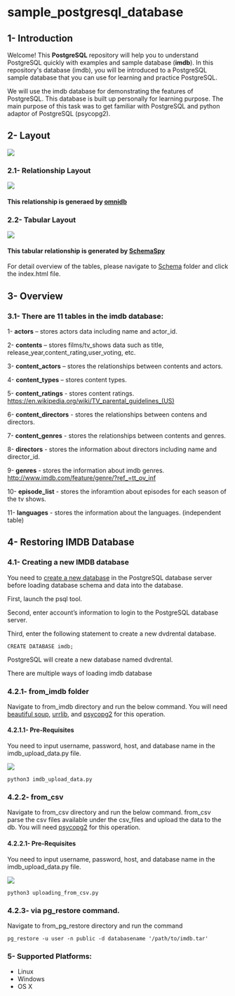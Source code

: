 # sample_postgresql_database

## 1- Introduction

Welcome! This **PostgreSQL** repository will help you to understand PostgreSQL quickly with examples and sample database (**imdb**). 
In this repository's database (imdb), you will be introduced to a PostgreSQL sample database that you can use for learning and practice PostgreSQL.

We will use the imdb database for demonstrating the features of PostgreSQL. This database is built up personally for learning purpose. The main purpose of this task was to get familiar with PostgreSQL and python adaptor of PostgreSQL (psycopg2). 

## 2- Layout

![](https://github.com/raosaif/sample_postgresql_database/blob/master/images/detailed_relationship_layout.jpg)

### 2.1- Relationship Layout

![](https://github.com/raosaif/sample_postgresql_database/blob/master/images/relationship_layout.jpg)

#### This relationship is generaed by [omnidb](https://omnidb.org/en/)

### 2.2- Tabular Layout

![](https://github.com/raosaif/sample_postgresql_database/blob/master/images/tabular_layout.jpg)

#### This tabular relationship is generated by [SchemaSpy](http://schemaspy.sourceforge.net/)

For detail overview of the tables, please navigate to [Schema](https://github.com/raosaif/sample_postgresql_database/tree/master/schema) folder and click the index.html file. 

## 3- Overview

### 3.1- There are 11 tables in the imdb database:

1- **actors** – stores actors data including name and actor_id.

2- **contents** – stores films/tv_shows data such as title, release_year,content_rating,user_voting, etc.

3- **content_actors** – stores the relationships between contents and actors.

4- **content_types** – stores content types.

5- **content_ratings** - stores content ratings. https://en.wikipedia.org/wiki/TV_parental_guidelines_(US)

6- **content_directors** - stores the relationships between contens and directors.

7- **content_genres** - stores the relationships between contents and genres.

8- **directors** - stores the information about directors including name and director_id.

9- **genres** - stores the information about imdb genres. http://www.imdb.com/feature/genre/?ref_=tt_ov_inf

10- **episode_list** - stores the inforamtion about episodes for each season of the tv shows.

11- **languages** - stores the information about the languages. (independent table)

## 4- Restoring IMDB Database

### 4.1- Creating a new IMDB database

You need to [create a new database](http://www.postgresqltutorial.com/postgresql-create-database/) in the PostgreSQL database server before loading database schema and data into the database.

First, launch the psql tool.

Second, enter account’s information to login to the PostgreSQL database server.

Third, enter the following statement to create a new dvdrental database.

```
CREATE DATABASE imdb;
```
PostgreSQL will create a new database named dvdrental.

There are multiple ways of loading imdb database

### 4.2.1- from_imdb folder
Navigate to from_imdb directory and run the below command. You will need [beautiful soup](https://www.crummy.com/software/BeautifulSoup/bs4/doc/), [urrlib](https://urllib3.readthedocs.io/en/latest/), and [psycopg2](http://initd.org/psycopg/docs/) for this operation. 

#### 4.2.1.1- Pre-Requisites
You need to input username, password, host, and database name in the imdb_upload_data.py file.

![](https://github.com/raosaif/sample_postgresql_database/blob/master/images/from_imdb_detail.jpg)
```
python3 imdb_upload_data.py
```
### 4.2.2- from_csv

Navigate to from_csv directory and run the below command. from_csv parse the csv files available under the csv_files and upload the data to the db. You will need [psycopg2](http://initd.org/psycopg/docs/) for this operation.

#### 4.2.2.1- Pre-Requisites
You need to input username, password, host, and database name in the imdb_upload_data.py file.

![](https://github.com/raosaif/sample_postgresql_database/blob/master/images/from_imdb_detail.jpg)

```
python3 uploading_from_csv.py
```

### 4.2.3- via pg_restore command. 

Navigate to from_pg_restore directory and run the command 

```
pg_restore -u user -n public -d databasename '/path/to/imdb.tar' 
```

### 5- Supported Platforms:

- Linux
- Windows
- OS X
